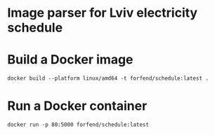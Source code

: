 # Image parser for Lviv electricity schedule

# Build a Docker image

```
docker build --platform linux/amd64 -t forfend/schedule:latest .
```

# Run a Docker container

```
docker run -p 80:5000 forfend/schedule:latest
```
